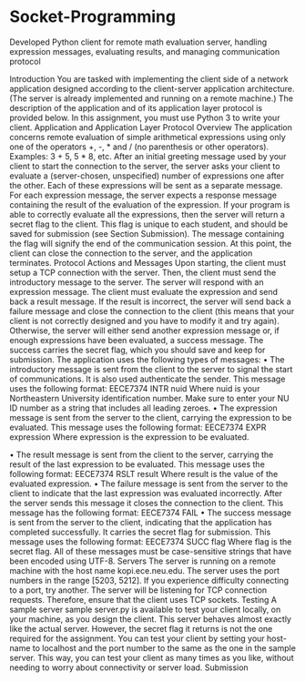 # Socket-Programming
Developed Python client for remote math evaluation server, handling expression messages, evaluating results, and managing communication protocol

Introduction
You are tasked with implementing the client side of a network application designed according to the client-server application architecture. (The server is already implemented and running on a remote machine.) The description of the application and of its application layer protocol is provided below.
In this assignment, you must use Python 3 to write your client. Application and Application Layer Protocol
Overview
The application concerns remote evaluation of simple arithmetical expressions using only one of the operators +, -, * and / (no parenthesis or other operators). Examples: 3 + 5, 5 * 8, etc. After an initial greeting message used by your client to start the connection to the server, the server asks your client to evaluate a (server-chosen, unspecified) number of expressions one after the other. Each of these expressions will be sent as a separate message. For each expression message, the server expects a response message containing the result of the evaluation of the expression. If your program is able to correctly evaluate all the expressions, then the server will return a secret flag to the client. This flag is unique to each student, and should be saved for submission (see Section Submission). The message containing the flag will signify the end of the communication session. At this point, the client can close the connection to the server, and the application terminates.
Protocol Actions and Messages
Upon starting, the client must setup a TCP connection with the server. Then, the client must send the introductory message to the server. The server will respond with an expression message. The client must evaluate the expression and send back a result message. If the result is incorrect, the server will send back a failure message and close the connection to the client (this means that your client is not correctly designed and you have to modify it and try again). Otherwise, the server will either send another expression message or, if enough expressions have been evaluated, a success message. The success carries the secret flag, which you should save and keep for submission.
The application uses the following types of messages:
• The introductory message is sent from the client to the server to signal the start of communications. It is also used authenticate the sender. This message uses the following format:
EECE7374 INTR nuid
Where nuid is your Northeastern University identification number. Make sure to enter your NU ID number
as a string that includes all leading zeroes.
• The expression message is sent from the server to the client, carrying the expression to be evaluated. This message uses the following format:
                                    EECE7374 EXPR 
expression Where expression is the expression to be evaluated.

• The result message is sent from the client to the server, carrying the result of the last expression to be evaluated. This message uses the following format:
EECE7374 RSLT result Where result is the value of the evaluated expression.
• The failure message is sent from the server to the client to indicate that the last expression was evaluated incorrectly. After the server sends this message it closes the connection to the client. This message has the following format:
                                           EECE7374 FAIL
• The success message is sent from the server to the client, indicating that the application has completed successfully. It carries the secret flag for submission. This message uses the following format:
                                          EECE7374 SUCC flag
Where flag is the secret flag.
All of these messages must be case-sensitive strings that have been encoded using UTF-8.
Servers
The server is running on a remote machine with the host name kopi.ece.neu.edu. The server uses the port numbers in the range [5203, 5212]. If you experience difficulty connecting to a port, try another. The server will be listening for TCP connection requests. Therefore, ensure that the client uses TCP sockets.
Testing
A sample server sample server.py is available to test your client locally, on your machine, as you design the client. This server behaves almost exactly like the actual server. However, the secret flag it returns is not the one required for the assignment. You can test your client by setting your host-name to localhost and the port number to the same as the one in the sample server. This way, you can test your client as many times as you like, without needing to worry about connectivity or server load.
Submission

